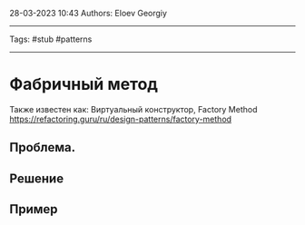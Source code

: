 28-03-2023
10:43
Authors: Eloev Georgiy 
***
Tags: #stub #patterns 
***
# Фабричный метод
Также известен как: Виртуальный конструктор, Factory Method
https://refactoring.guru/ru/design-patterns/factory-method


## Проблема.


## Решение


## Пример

